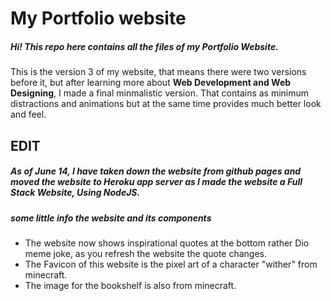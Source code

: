 # My Portfolio website

##### Hi! This repo here contains all the files of my **Portfolio  Website**.

This is the version 3 of my website, that means there were two versions before it, but after learning more about __Web Development and Web Designing__, I made a final minmalistic version. That contains as minimum distractions and animations but at the same time provides much better look and feel.

## EDIT

##### As of June 14, I have taken down the website from github pages and moved the website to **Heroku app** server as I made the website a __Full Stack Website__, Using **NodeJS**.


##### some little info the website and its components
* The website now shows inspirational quotes at the bottom rather Dio meme joke, as you refresh the website the quote changes.
* The Favicon of this website is the pixel art of a character "wither" from minecraft.
* The image for the bookshelf is also from minecraft.
